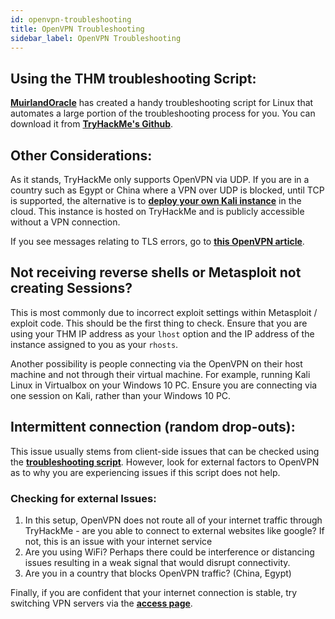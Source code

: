 ```yaml
---
id: openvpn-troubleshooting
title: OpenVPN Troubleshooting
sidebar_label: OpenVPN Troubleshooting
---
```


## Using the THM troubleshooting Script:
[**MuirlandOracle**](https://tryhackme.com/p/MuirlandOracle) has created a handy troubleshooting script for Linux that automates a large portion of the troubleshooting process for you. You can download it from [**TryHackMe's Github**](https://github.com/tryhackme/openvpn-troubleshooting).


## Other Considerations:
As it stands, TryHackMe only supports OpenVPN via UDP. If you are in a country such as Egypt or China where a VPN over UDP is blocked, until TCP is supported, the alternative is to [**deploy your own Kali instance**](https://tryhackme.com/my-machine) in the cloud. This instance is hosted on TryHackMe and is publicly accessible without a VPN connection. 

If you see messages relating to TLS errors, go to [**this OpenVPN article**](https://openvpn.net/faq/tls-error-tls-key-negotiation-failed-to-occur-within-60-seconds-check-your-network-connectivity/).

## Not receiving reverse shells or Metasploit not creating Sessions?
This is most commonly due to incorrect exploit settings within Metasploit / exploit code. This should be the first thing to check. Ensure that you are using your THM IP address as your `lhost` option and the IP address of the instance assigned to you as your `rhosts`.

Another possibility is people connecting via the OpenVPN on their host machine and not through their virtual machine. For example, running Kali Linux in Virtualbox on your Windows 10 PC. Ensure you are connecting via one session on Kali, rather than your Windows 10 PC.

## Intermittent connection (random drop-outs):
This issue usually stems from client-side issues that can be checked using the [**troubleshooting script**](https://github.com/tryhackme/openvpn-troubleshooting). However, look for external factors to OpenVPN as to why you are experiencing issues if this script does not help.

### Checking for external Issues:

1. In this setup, OpenVPN does not route all of your internet traffic through TryHackMe - are you able to connect to external websites like google? If not, this is an issue with your internet service
2. Are you using WiFi? Perhaps there could be interference or distancing issues resulting in a weak signal that would disrupt connectivity.
3. Are you in a country that blocks OpenVPN traffic? (China, Egypt)

Finally, if you are confident that your internet connection is stable, try switching VPN servers via the [**access page**](https://tryhackme.com/access).

